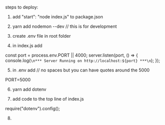 steps to deploy:

1. add "start": "node index.js" to package.json

2. yarn add nodemon --dev // this is for development

3. create .env file in root folder

4. in index.js add

const port = process.env.PORT || 4000;
server.listen(port, () => {
console.log(`\n*** Server Running on http://localhost:${port} ***\n`);
});

5. in .env add // no spaces but you can have quotes around the 5000

PORT=5000

6. yarn add dotenv

7. add code to the top line of index.js

require("dotenv").config();

8.
